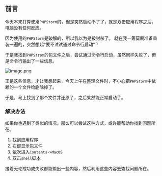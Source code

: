 ## 前言
今天本来打算使用`PHPStorm`的，但是突然启动不了了，就是双击应用程序之后，电脑没有任何反应。

因为使用的`PHPStorm`是破解的，所以我以为是被封杀了。
就在我一筹莫展准备重装一遍的，突然想起”要不试试通过命令行启动“？

于是我找到`PHPStrom`的包文件之后，尝试通过命令行启动，虽然同样失败了，但是命令行输出了一些信息。

![image.png](https://i.loli.net/2020/05/31/n3OzUApkNKWJbYt.png)

正是这些信息，才让我想起来，今天上午在整理文件时，不小心把`PHPStorm`中依赖的一个文件给删除掉了。

于是，马上找到了那个文件并还原了，之后果然能正常启动了。

### 解决办法
如果你也遇到了类似的情况，那么可以尝试这种方式，或许能帮助你找到问题所在。

1. 找到应用程序
2. 右键显示包文件
3. 依次进入`Contents->MacOS`
4. 双击`shell`脚本

接着无论成功或失败都能输出一些内容，然后利用这些内容去查找问题所在。